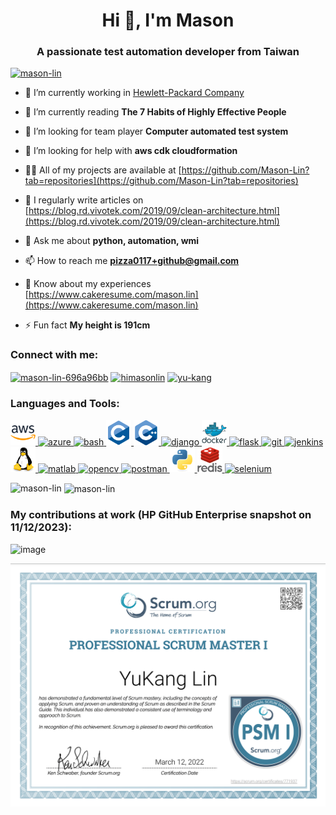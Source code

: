 <h1 align="center">Hi 👋, I'm Mason</h1>
<h3 align="center">A passionate test automation developer from Taiwan</h3>

<!-- <p align="left"> <img src="https://komarev.com/ghpvc/?username=mason-lin&label=Profile%20views&color=0e75b6&style=flat" alt="mason-lin" /> </p> -->

<p align="left"> <a href="https://github.com/ryo-ma/github-profile-trophy"><img src="https://github-profile-trophy.vercel.app/?username=mason-lin" alt="mason-lin" /></a> </p>

- 🔭 I’m currently working in [Hewlett-Packard Company](https://www.linkedin.com/company/hp/?originalSubdomain=tw)

- 🌱 I’m currently reading **The 7 Habits of Highly Effective People**

- 👯 I’m looking for team player **Computer automated test system**

- 🤝 I’m looking for help with **aws cdk cloudformation**

- 👨‍💻 All of my projects are available at [https://github.com/Mason-Lin?tab=repositories](https://github.com/Mason-Lin?tab=repositories)

- 📝 I regularly write articles on [https://blog.rd.vivotek.com/2019/09/clean-architecture.html](https://blog.rd.vivotek.com/2019/09/clean-architecture.html)

- 💬 Ask me about **python, automation, wmi**

- 📫 How to reach me **pizza0117+github@gmail.com**

- 📄 Know about my experiences [https://www.cakeresume.com/mason.lin](https://www.cakeresume.com/mason.lin)

- ⚡ Fun fact **My height is 191cm**

<h3 align="left">Connect with me:</h3>
<p align="left">
<a href="https://linkedin.com/in/mason-lin-696a96bb" target="blank"><img align="center" src="https://raw.githubusercontent.com/rahuldkjain/github-profile-readme-generator/master/src/images/icons/Social/linked-in-alt.svg" alt="mason-lin-696a96bb" height="30" width="40" /></a>
<a href="https://fb.com/himasonlin" target="blank"><img align="center" src="https://raw.githubusercontent.com/rahuldkjain/github-profile-readme-generator/master/src/images/icons/Social/facebook.svg" alt="himasonlin" height="30" width="40" /></a>
<a href="https://www.leetcode.com/yu-kang" target="blank"><img align="center" src="https://raw.githubusercontent.com/rahuldkjain/github-profile-readme-generator/master/src/images/icons/Social/leet-code.svg" alt="yu-kang" height="30" width="40" /></a>
</p>

<h3 align="left">Languages and Tools:</h3>
<p align="left"> <a href="https://aws.amazon.com" target="_blank" rel="noreferrer"> <img src="https://raw.githubusercontent.com/devicons/devicon/master/icons/amazonwebservices/amazonwebservices-original-wordmark.svg" alt="aws" width="40" height="40"/> </a> <a href="https://azure.microsoft.com/en-in/" target="_blank" rel="noreferrer"> <img src="https://www.vectorlogo.zone/logos/microsoft_azure/microsoft_azure-icon.svg" alt="azure" width="40" height="40"/> </a> <a href="https://www.gnu.org/software/bash/" target="_blank" rel="noreferrer"> <img src="https://www.vectorlogo.zone/logos/gnu_bash/gnu_bash-icon.svg" alt="bash" width="40" height="40"/> </a> <a href="https://www.cprogramming.com/" target="_blank" rel="noreferrer"> <img src="https://raw.githubusercontent.com/devicons/devicon/master/icons/c/c-original.svg" alt="c" width="40" height="40"/> </a> <a href="https://www.w3schools.com/cpp/" target="_blank" rel="noreferrer"> <img src="https://raw.githubusercontent.com/devicons/devicon/master/icons/cplusplus/cplusplus-original.svg" alt="cplusplus" width="40" height="40"/> </a> <a href="https://www.djangoproject.com/" target="_blank" rel="noreferrer"> <img src="https://cdn.jsdelivr.net/gh/devicons/devicon/icons/django/django-plain.svg" alt="django" width="40" height="40"/> </a> <a href="https://www.docker.com/" target="_blank" rel="noreferrer"> <img src="https://raw.githubusercontent.com/devicons/devicon/master/icons/docker/docker-original-wordmark.svg" alt="docker" width="40" height="40"/> </a> <a href="https://flask.palletsprojects.com/" target="_blank" rel="noreferrer"> <img src="https://www.vectorlogo.zone/logos/pocoo_flask/pocoo_flask-icon.svg" alt="flask" width="40" height="40"/> </a> <a href="https://git-scm.com/" target="_blank" rel="noreferrer"> <img src="https://www.vectorlogo.zone/logos/git-scm/git-scm-icon.svg" alt="git" width="40" height="40"/> </a> <a href="https://www.jenkins.io" target="_blank" rel="noreferrer"> <img src="https://www.vectorlogo.zone/logos/jenkins/jenkins-icon.svg" alt="jenkins" width="40" height="40"/> </a> <a href="https://www.linux.org/" target="_blank" rel="noreferrer"> <img src="https://raw.githubusercontent.com/devicons/devicon/master/icons/linux/linux-original.svg" alt="linux" width="40" height="40"/> </a> <a href="https://www.mathworks.com/" target="_blank" rel="noreferrer"> <img src="https://upload.wikimedia.org/wikipedia/commons/2/21/Matlab_Logo.png" alt="matlab" width="40" height="40"/> </a> <a href="https://opencv.org/" target="_blank" rel="noreferrer"> <img src="https://www.vectorlogo.zone/logos/opencv/opencv-icon.svg" alt="opencv" width="40" height="40"/> </a> <a href="https://postman.com" target="_blank" rel="noreferrer"> <img src="https://www.vectorlogo.zone/logos/getpostman/getpostman-icon.svg" alt="postman" width="40" height="40"/> </a> <a href="https://www.python.org" target="_blank" rel="noreferrer"> <img src="https://raw.githubusercontent.com/devicons/devicon/master/icons/python/python-original.svg" alt="python" width="40" height="40"/> </a> <a href="https://redis.io" target="_blank" rel="noreferrer"> <img src="https://raw.githubusercontent.com/devicons/devicon/master/icons/redis/redis-original-wordmark.svg" alt="redis" width="40" height="40"/> </a> <a href="https://www.selenium.dev" target="_blank" rel="noreferrer"> <img src="https://raw.githubusercontent.com/detain/svg-logos/780f25886640cef088af994181646db2f6b1a3f8/svg/selenium-logo.svg" alt="selenium" width="40" height="40"/> </a> </p>

<p><img align="left" src="https://github-readme-stats.vercel.app/api/top-langs?username=mason-lin&show_icons=true&locale=en&layout=compact" alt="mason-lin" /></p>

<p>&nbsp;<img align="center" src="https://github-readme-stats.vercel.app/api?username=mason-lin&show_icons=true&locale=en" alt="mason-lin" /></p>

<h3 align="left">My contributions at work (HP GitHub Enterprise snapshot on 11/12/2023):</h3>

![image](https://github.com/Mason-Lin/mason-lin/assets/12875127/e22a1e82-f053-4e38-bfb2-cc8260d49d04)

<!-- <p><img align="center" src="https://github-readme-streak-stats.herokuapp.com/?user=mason-lin&" alt="mason-lin" /></p> -->

![PSM](https://github.com/Mason-Lin/mason-lin/blob/master/PSM1.png?raw=true)
